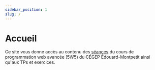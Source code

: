 ```yaml
---
sidebar_position: 1
slug: /
---
```


# Accueil

Ce site vous donne accès au contenu des [séances](cours/rencontre1) du cours de programmation web avancée (5W5) du CÉGEP Édouard-Montpetit ainsi qu'aux TPs et exercices.
